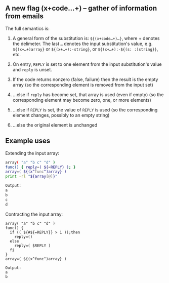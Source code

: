 ## A new flag (x+code…+) – gather of information from emails

The full semantics is:

1. A general form of the substitution is: `${(x+code…+)…}`, where + denotes the
   delimeter. The last `…` denotes the input substitution's value, e.g.
   `${(x+…+)array}` or `${(x+…+):-string}`, or `${(x+…+):-${(s: :)string}}`,
   etc.

1. On entry, `REPLY` is set to one element from the input substitution's value and
   `reply` is unset.

1. If the code returns nonzero (false, failure) then the result is the empty
   array (so the corresponding element is removed from the input set)

1. …else if `reply` has become set, that array is used (even if empty) (so the
   corresponding element may become zero, one, or more elements)

1. …else if `REPLY` is set, the value of `REPLY` is used (so the corresponding
   element changes, possibly to an empty string)

1. …else the original element is unchanged

## Example uses

Extending the input array:

```zsh
array( "a" "b c" "d" )
func() { reply=( ${=REPLY} ); }
array=( ${(x^func^)array} )
print -rl "${array[@]}"

Output:
a
b
c
d
```

Contracting the input array:

```
array( "a" "b c" "d" )
func() {
  if (( ${#${=REPLY}} > 1 ));then
    reply=()
  else
    reply=( $REPLY )
  fi
}
array=( ${(x^func^)array} )

Output:
a
b
```

<!-- vim:set ft=markdown tw=80 fo+=an1 autoindent: -->
